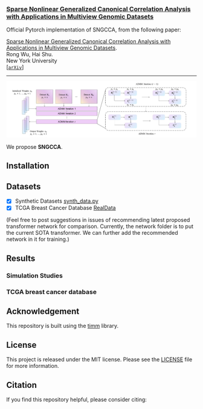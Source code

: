 ### [Sparse Nonlinear Generalized Canonical Correlation Analysis with Applications in Multiview Genomic Datasets]()

Official Pytorch implementation of SNGCCA, from the following paper:

[Sparse Nonlinear Generalized Canonical Correlation Analysis with Applications in Multiview Genomic Datasets]().  \
Rong Wu, Hai Shu. \
New York University \
[[`arXiv`]()]

---

<p align="center">
<img src="screenshots/Overview.jpg" width=100% height=40% 
class="center">
</p>

We propose **SNGCCA**.

 ## Installation


 ## Datasets
  - [x] Synthetic Datasets [synth_data.py](synth_data.py)
  - [x] TCGA Breast Cancer Database [RealData](RealData)
 
 (Feel free to post suggestions in issues of recommending latest proposed transformer network for comparison. Currently, the network folder is to put the current SOTA transformer. We can further add the recommended network in it for training.)
 
 <!-- ✅ ⬜️  -->
 ## Results 
 ### Simulation Studies


### TCGA breast cancer database


## Acknowledgement
This repository is built using the [timm](https://github.com/rwightman/pytorch-image-models) library.

## License
This project is released under the MIT license. Please see the [LICENSE](LICENSE) file for more information.

## Citation
If you find this repository helpful, please consider citing:
```

```

 
 


